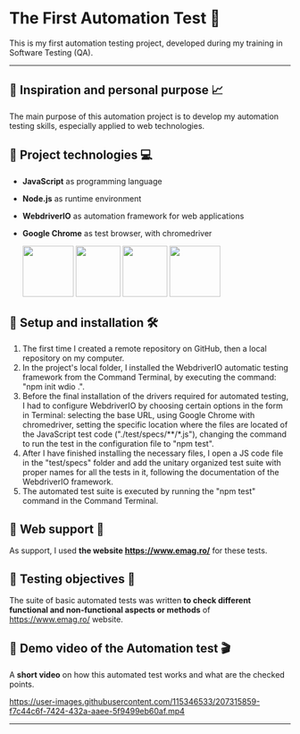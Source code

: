 # The First Automation Test :memo:
This is my first automation testing project, developed during my training in Software Testing (QA).



------



## :pushpin: Inspiration and personal purpose :chart_with_upwards_trend:
The main purpose of this automation project is to develop my automation testing skills, especially applied to web technologies.






## :pushpin: Project technologies :computer:
+ **JavaScript** as programming language
+ **Node.js** as runtime environment
+ **WebdriverIO** as automation framework for web applications
+ **Google Chrome** as test browser, with chromedriver

     <a href= "https://developer.mozilla.org/en-US/docs/Web/JavaScript"><img src="https://user-images.githubusercontent.com/115346533/207126821-44c69b50-e31e-47cf-807d-360653372d09.png" width="91" height="91"></a>     <a href= "https://nodejs.org/en/docs/"><img src="https://user-images.githubusercontent.com/115346533/207125973-3188c005-11c9-4c49-ab8c-b71e5c58a5c4.png" width="80" height="91"></a>     <a href= "https://webdriver.io/"><img src="https://user-images.githubusercontent.com/115346533/207128580-5f3dd3bc-44f7-49dc-8cdb-a4991368536a.png" width="80" height="91"></a>     <a href = "https://www.google.com/chrome/?brand=YTUH&gclid=Cj0KCQiAnsqdBhCGARIsAAyjYjThEbMgK-Pyt6tXBBxBf9wk8TAD19OKn0FRnMlz45Ul0fZ5ogPb9gEaAjOhEALw_wcB&gclsrc=aw.ds"><img src="https://user-images.githubusercontent.com/115346533/208242996-fae0e828-b968-45cd-ab0c-1a73c9825b65.png" width="91" height="91"></a>






## :pushpin: Setup and installation :hammer_and_wrench:	
1. The first time I created a remote repository on GitHub, then a local repository on my computer.
2. In the project's local folder, I installed the WebdriverIO automatic testing framework from the Command Terminal, by executing the command: "npm init wdio .".
3. Before the final installation of the drivers required for automated testing, I had to configure WebdriverIO by choosing certain options in the form in Terminal: selecting the base URL, using Google Chrome with chromedriver, setting the specific location where the files are located of the JavaScript test code ("./test/specs/**/*.js"), changing the command to run the test in the configuration file to "npm test".
4. After I have finished installing the necessary files, I open a JS code file in the "test/specs" folder and add the unitary organized test suite with proper names for all the tests in it, following the documentation of the WebdriverIO framework.
5. The automated test suite is executed by running the "npm test" command in the Command Terminal.






## :pushpin: Web support :link:
As support, I used **the website https://www.emag.ro/** for these tests.






## :pushpin: Testing objectives :microscope:
The suite of basic automated tests was written **to check different functional and non-functional aspects or methods** of https://www.emag.ro/ website.






## :pushpin: Demo video of the Automation test :clapper:
A **short video** on how this automated test works and what are the checked points.


https://user-images.githubusercontent.com/115346533/207315859-f7c44c6f-7424-432a-aaee-5f9499eb60af.mp4



------




